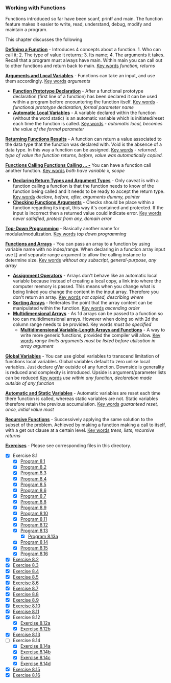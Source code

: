 ### Working with Functions

Functions introduced so far have been scanf, printf and main. The function feature makes it easier to write, read, understand, debug, modify and maintain a program.

This chapter discusses the following

<u>**Defining a Function**</u> - Introduces 4 concepts about a function. 1. Who can call it; 2. The type of value it returns; 3. Its name; 4. The arguments it takes. Recall that a program must always have main. Within main you can call out to other functions and return back to main. <u>Key words</u> *function, returns*

<u>**Arguments and Local Variables**</u> - Functions can take an input, and use them accordingly. <u>Key words</u> *arguments* 

* <u>**Function Prototype Declaration**</u> - After a functional prototype declaration (first line of a function) has been declared it can be used within a program before encountering the function itself. <u>Key words</u> - *functional prototype declaration, formal parameter name*
* <u>**Automatic Local Variables**</u> - A variable declared within the function (without the word static) is an automatic variable which is initiated/reset each time the function is called. <u>Key words</u> - *automatic local, becomes the value of the formal parameter*

<u>**Returning Functions Results**</u> - A function can return a value associated to the data type that the function was declared with. Void is the absence of a data type. In this way a function can be assigned. <u>Key words</u> - *returned, type of value the function returns, before, value was automatically copied.*

<u>**Functions Calling Functions Calling ... -**</u> You can have a function call another function.  <u>Key words</u> *both have variable x, scope*

* <u>**Declaring Return Types and Argument Types**</u> - Only caveat is with a function calling a function is that the function needs to know of the function being called and it needs to be ready to accept the return type. <u>Key words</u> *declare, before, after, arguments dummy, pointer*
* <u>**Checking Functions Arguments**</u> - Checks should be place within a function regarding its input, this way it's contained and protected. If the input is incorrect then a returned value could indicate error. <u>Key words</u> *never satisfied, protect from any, domain error*

<u>**Top-Down Programming**</u> - Basically another name for modular/modulization. <u>Key words</u> *top down programming*

<u>**Functions and Arrays**</u> - You can pass an array to a function by using variable name with no index/range. When declaring in a function array input use [] and separate range argument to allow the calling instance to determine size. <u>Key words</u> *without any subscript, general-purpose, any array*

* <u>**Assignment Operators**</u> - Arrays don't behave like an automatic local variable because instead of creating a local copy, a link into where the computer memory is passed. This means when you change what is being linked you change the content in the input array. Therefore you don't return an array. <u>Key words</u> *not copied, describing where*
* <u>**Sorting Arrays**</u> - Reiterates the point that the array content can be manipulated within the function. <u>Key words</u> *ascending order*
* <u>**Multidimensional Arrays**</u> - As 1d arrays can be passed to a function so too can multidimensional arrays. However when doing so with 2d the column range needs to be provided. Key words *must be specified*
  * <u>**Multidimensional Variable-Length Arrays and Functions**</u> - A way to write more generic functions, provided the compiler will allow. <u>Key words</u> *range limits arguments must be listed before utilisation in array argument*

<u>**Global Variables**</u> - You can use global variables to transcend limitation of functions local variables. Global variables default to zero unlike local variables. Just declare gVar outside of any function. Downside is generality is reduced and complexity is introduced. Upside is argument/parameter lists can be reduced <u>Key words</u> *use within any function, declaration made outside of any function*

<u>**Automatic and Static Variables**</u> - Automatic variables are reset each time there function is called, whereas static variables are not. Static variables therefore retain the previous accumulation. <u>Key words</u> *guaranteed reset, once, initial value must*

<u>**Recursive Functions**</u> - Successively applying the same solution to the subset of the problem. Achieved by making a function making a call to itself, with a get out clause at a certain level. <u>Key words</u> *trees, lists, recursive returns*

**<u>Exercises</u>** - Please see corresponding files in this directory.

- [x] Exercise 8.1
  - [x] [Program 8.1](Exercise_8.1/Program_8.1.c)
  - [x] [Program 8.2](Exercise_8.1/Program_8.2.c)
  - [x] [Program 8.3](Exercise_8.1/Program_8.3.c)
  - [x] [Program 8.4](Exercise_8.1/Program_8.4.c)
  - [x] [Program 8.5](Exercise_8.1/Program_8.5.c)
  - [x] [Program 8.6](Exercise_8.1/Program_8.6.c)
  - [x] [Program 8.7](Exercise_8.1/Program_8.7.c)
  - [x] [Program 8.8](Exercise_8.1/Program_8.8.c)
  - [x] [Program 8.9](Exercise_8.1/Program_8.9.c)
  - [x] [Program 8.10](Exercise_8.1/Program_8.10.c)
  - [x] [Program 8.11](Exercise_8.1/Program_8.11.c)
  - [x] [Program 8.12](Exercise_8.1/Program_8.12.c)
  - [x] [Program 8.13](Exercise_8.1/Program_8.13.c)
    - [x] [Program 8.13a](Exercise_8.1/Program_8.13a.c)
  - [x] [Program 8.14](Exercise_8.1/Program_8.14.c)
  - [x] [Program 8.15](Exercise_8.1/Program_8.15.c)
  - [x] [Program 8.16](Exercise_8.1/Program_8.16.c)
- [x] [Exercise 8.2](Exercise_8.2.c)
- [x] [Exercise 8.3](Exercise_8.3.c)
- [x] [Exercise 8.4](Exercise_8.4.c)
- [x] [Exercise 8.5](Exercise_8.5.c)
- [x] [Exercise 8.6](Exercise_8.6.c)
- [x] [Exercise 8.7](Exercise_8.7.c)
- [x] [Exercise 8.8](Exercise_8.8.c)
- [x] [Exercise 8.9](Exercise_8.9.c)
- [x] [Exercise 8.10](Exercise_8.10.c)
- [x] [Exercise 8.11](Exercise_8.11.c)
- [x] Exercise 8.12
  - [x] [Exercise 8.12a](Exercise_8.12a.c)
  - [x] [Exercise 8.12b](Exercise_8.12b.c)
- [x] [Exercise 8.13](Exercise_8.13.c)
- [ ] Exercise 8.14
  - [x] [Exercise 8.14a](Exercise_8.14a.c)
  - [x] [Exercise 8.14b](Exercise_8.14b.c)
  - [x] [Exercise 8.14c](Exercise_8.14c.c)
  - [x] [Exercise 8.14d](Exercise_8.14d.c)
- [x] [Exercise 8.15](Exercise_8.15.c)
- [x] [Exercise 8.16](Exercise_8.16.c)
